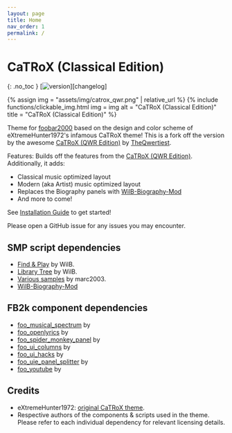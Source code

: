 ```yaml
---
layout: page
title: Home
nav_order: 1
permalink: /
---
```


# CaTRoX (Classical Edition) 
{: .no_toc }
[![version][version_badge]][changelog]

{% assign img = "assets/img/catrox_qwr.png" | relative_url %}
{% include functions/clickable_img.html
  img = img
  alt = "CaTRoX (Classical Edition)"
  title = "CaTRoX (Classical Edition)"
%}

Theme for [foobar2000](https://www.foobar2000.org) based on the design and color scheme of eXtremeHunter1972's infamous CaTRoX theme!
This is a fork off the version by the awesome [CaTRoX (QWR Edition)]() by [TheQwertiest]().

Features:
 Builds off the features from the [CaTRoX (QWR Edition)]().
 Additionally, it adds:
  - Classical music optimized layout
  - Modern (aka Artist) music optimized layout
  - Replaces the Biography panels with [WilB-Biography-Mod]()
  - And more to come!


See [Installation Guide](installation.md) to get started!

Please open a GitHub issue for any issues you may encounter. 

## SMP script dependencies
 - [Find & Play](https://hydrogenaud.io/index.php/topic,105522.0.html) by WilB.
 - [Library Tree](https://hydrogenaud.io/index.php/topic,110938.0.html) by WilB.
 - [Various samples](https://github.com/TheQwertiest/smp_2003) by marc2003.
 - [WilB-Biography-Mod]()

## FB2k component dependencies
 - [foo_musical_spectrum]() by
 - [foo_openlyrics]() by
 - [foo_spider_monkey_panel]() by
 - [foo_ui_columns]() by
 - [foo_ui_hacks]() by 
 - [foo_uie_panel_splitter]() by
 - [foo_youtube]() by

## Credits
 - eXtremeHunter1972: [original CaTRoX theme](http://extremehunter1972.deviantart.com/art/CaTRoX-1-April-2014-368146015).
 - Respective authors of the components & scripts used in the theme. Please refer to each individual dependency for relevant licensing details.

[version_badge]: https://img.shields.io/github/release/theqwertiest/CaTRoX_QWR.svg
